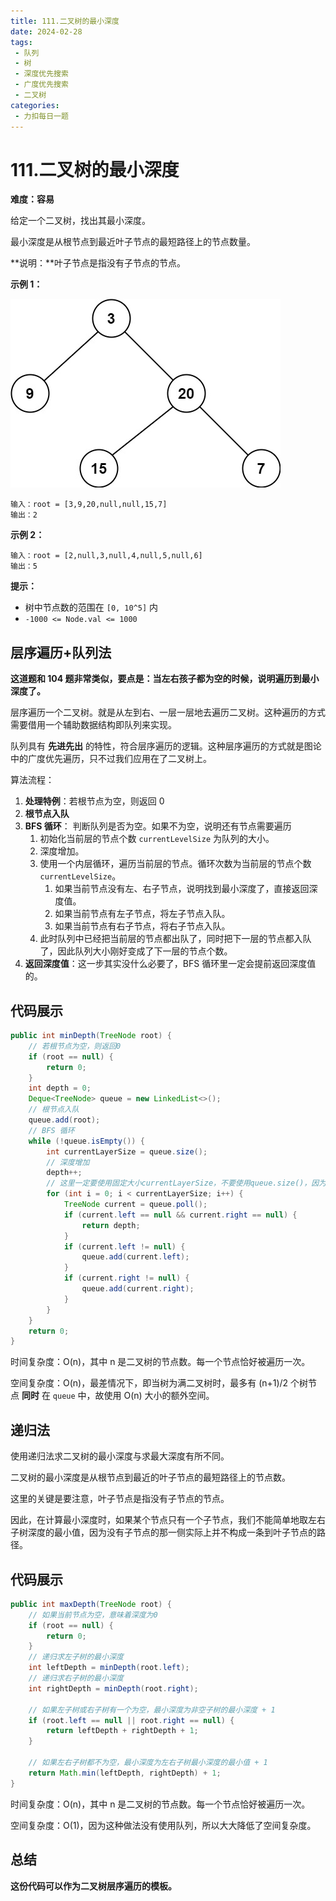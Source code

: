 ```yaml
---
title: 111.二叉树的最小深度
date: 2024-02-28
tags: 
 - 队列
 - 树
 - 深度优先搜索
 - 广度优先搜索
 - 二叉树
categories:
 - 力扣每日一题
---
```


# 111.二叉树的最小深度

**难度：容易**

给定一个二叉树，找出其最小深度。

最小深度是从根节点到最近叶子节点的最短路径上的节点数量。

**说明：**叶子节点是指没有子节点的节点。

**示例 1：**

![img](./assets/ex_depth.jpg)

```
输入：root = [3,9,20,null,null,15,7]
输出：2
```

**示例 2：**

```
输入：root = [2,null,3,null,4,null,5,null,6]
输出：5
```

**提示：**

- 树中节点数的范围在 `[0, 10^5]` 内
- `-1000 <= Node.val <= 1000`

## 层序遍历+队列法

**这道题和 104 题非常类似，要点是：当左右孩子都为空的时候，说明遍历到最小深度了。**

层序遍历一个二叉树。就是从左到右、一层一层地去遍历二叉树。这种遍历的方式需要借用一个辅助数据结构即队列来实现。

队列具有 **先进先出** 的特性，符合层序遍历的逻辑。这种层序遍历的方式就是图论中的广度优先遍历，只不过我们应用在了二叉树上。

算法流程：

1. **处理特例**：若根节点为空，则返回 0
2. **根节点入队**
3. **BFS 循环**： 判断队列是否为空。如果不为空，说明还有节点需要遍历
   1. 初始化当前层的节点个数 `currentLevelSize` 为队列的大小。
   2. 深度增加。
   3. 使用一个内层循环，遍历当前层的节点。循环次数为当前层的节点个数 `currentLevelSize`。
      1. 如果当前节点没有左、右子节点，说明找到最小深度了，直接返回深度值。
      2. 如果当前节点有左子节点，将左子节点入队。
      3. 如果当前节点有右子节点，将右子节点入队。
   4. 此时队列中已经把当前层的节点都出队了，同时把下一层的节点都入队了，因此队列大小刚好变成了下一层的节点个数。
4. **返回深度值**：这一步其实没什么必要了，BFS 循环里一定会提前返回深度值的。

## 代码展示

```java
public int minDepth(TreeNode root) {
    // 若根节点为空，则返回0
    if (root == null) {
        return 0;
    }
    int depth = 0;
    Deque<TreeNode> queue = new LinkedList<>();
    // 根节点入队
    queue.add(root);
    // BFS 循环
    while (!queue.isEmpty()) {
        int currentLayerSize = queue.size();
        // 深度增加
        depth++;
        // 这里一定要使用固定大小currentLayerSize，不要使用queue.size()，因为queue不停地出队入队，所以其大小是不断变化的
        for (int i = 0; i < currentLayerSize; i++) {
            TreeNode current = queue.poll();
            if (current.left == null && current.right == null) {
                return depth;
            }
            if (current.left != null) {
                queue.add(current.left);
            }
            if (current.right != null) {
                queue.add(current.right);
            }
        }
    }
    return 0;
}
```

时间复杂度：O(n)，其中 n 是二叉树的节点数。每一个节点恰好被遍历一次。

空间复杂度：O(n)，最差情况下，即当树为满二叉树时，最多有 (n+1)/2 个树节点 **同时** 在 `queue` 中，故使用 O(n) 大小的额外空间。

## 递归法

使用递归法求二叉树的最小深度与求最大深度有所不同。

二叉树的最小深度是从根节点到最近的叶子节点的最短路径上的节点数。

这里的关键是要注意，叶子节点是指没有子节点的节点。

因此，在计算最小深度时，如果某个节点只有一个子节点，我们不能简单地取左右子树深度的最小值，因为没有子节点的那一侧实际上并不构成一条到叶子节点的路径。

## 代码展示

```java
public int maxDepth(TreeNode root) {
    // 如果当前节点为空，意味着深度为0
    if (root == null) {
        return 0;
    }
	// 递归求左子树的最小深度
    int leftDepth = minDepth(root.left);
    // 递归求右子树的最小深度
    int rightDepth = minDepth(root.right);

    // 如果左子树或右子树有一个为空，最小深度为非空子树的最小深度 + 1
    if (root.left == null || root.right == null) {
        return leftDepth + rightDepth + 1;
    }

    // 如果左右子树都不为空，最小深度为左右子树最小深度的最小值 + 1
    return Math.min(leftDepth, rightDepth) + 1;
}
```

时间复杂度：O(n)，其中 n 是二叉树的节点数。每一个节点恰好被遍历一次。

空间复杂度：O(1)，因为这种做法没有使用队列，所以大大降低了空间复杂度。

## 总结

**这份代码可以作为二叉树层序遍历的模板。**
